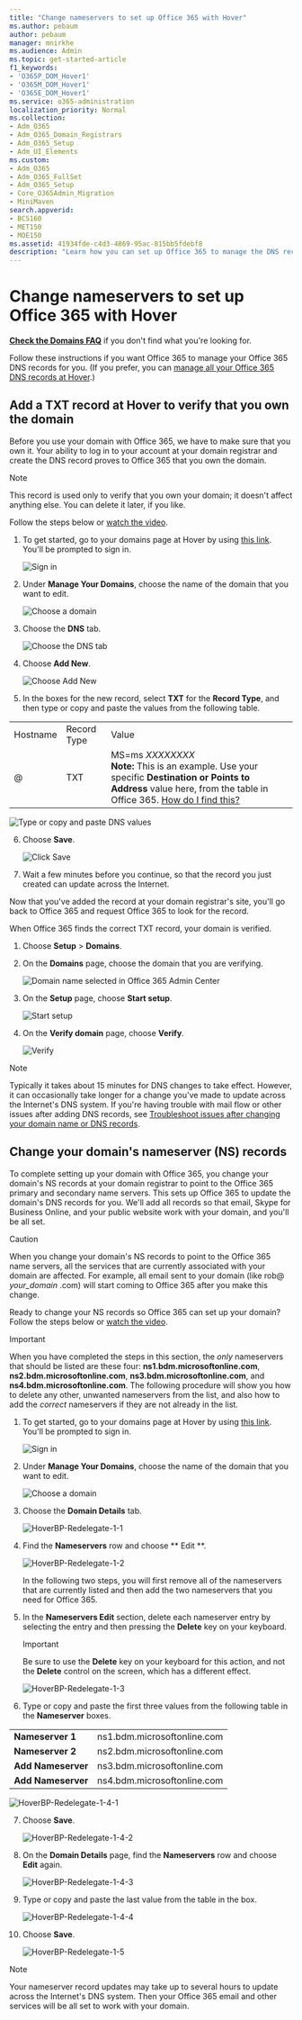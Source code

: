 ```yaml
---
title: "Change nameservers to set up Office 365 with Hover"
ms.author: pebaum
author: pebaum
manager: mnirkhe
ms.audience: Admin
ms.topic: get-started-article
f1_keywords:
- 'O365P_DOM_Hover1'
- 'O365M_DOM_Hover1'
- 'O365E_DOM_Hover1'
ms.service: o365-administration
localization_priority: Normal
ms.collection:
- Adm_O365
- Adm_O365_Domain_Registrars
- Adm_O365_Setup
- Adm_UI_Elements
ms.custom:
- Adm_O365
- Adm_O365_FullSet
- Adm_O365_Setup
- Core_O365Admin_Migration
- MiniMaven
search.appverid:
- BCS160
- MET150
- MOE150
ms.assetid: 41934fde-c4d3-4869-95ac-815bb5fdebf8
description: "Learn how you can set up Office 365 to manage the DNS records of your custom domain at Hover."
---
```


# Change nameservers to set up Office 365 with Hover

 **[Check the Domains FAQ](../setup/domains-faq.md)** if you don't find what you're looking for. 
  
Follow these instructions if you want Office 365 to manage your Office 365 DNS records for you. (If you prefer, you can [manage all your Office 365 DNS records at Hover](create-dns-records-at-hover.md).)
  
## Add a TXT record at Hover to verify that you own the domain

Before you use your domain with Office 365, we have to make sure that you own it. Your ability to log in to your account at your domain registrar and create the DNS record proves to Office 365 that you own the domain.
  
> [!NOTE]
> This record is used only to verify that you own your domain; it doesn't affect anything else. You can delete it later, if you like. 
  
Follow the steps below or [watch the video](https://support.office.com/en-us/article/Video-Change-nameservers-to-set-up-Office-365-with-Hover-cc465fa7-0d19-439b-bca2-52d90b5e56a2?ui=en-US&amp;rs=en-US&amp;ad=US).
  
1. To get started, go to your domains page at Hover by using [this link](https://www.hover.com/domains). You'll be prompted to sign in.
    
    ![Sign in](../media/f608cfaa-4962-46a1-a469-89010494e4be.png)
  
2. Under **Manage Your Domains**, choose the name of the domain that you want to edit.
    
    ![Choose a domain](../media/ae7c1c46-7ad5-467a-b41c-077c90018989.png)
  
3. Choose the **DNS** tab. 
    
    ![Choose the DNS tab](../media/bd727fb4-0b06-426d-9387-42a160aead42.png)
  
4. Choose **Add New**.
    
    ![Choose Add New](../media/66d6b2c9-741e-40e0-a096-6e7e204d655d.png)
  
5. In the boxes for the new record, select **TXT** for the **Record Type**, and then type or copy and paste the values from the following table.
    
||||
|:-----|:-----|:-----|
|Hostname  <br/> |Record Type  <br/> |Value  <br/> |
|@  <br/> |TXT  <br/> |MS=ms *XXXXXXXX*  <br/> **Note:** This is an example. Use your specific **Destination or Points to Address** value here, from the table in Office 365.           [How do I find this?](../get-help-with-domains/information-for-dns-records.md)    <br/>    |
   
   ![Type or copy and paste DNS values](../media/3b0d19f9-4138-47a7-aab2-137ad120ded6.png)
  
6. Choose **Save**.
    
    ![Click Save](../media/07dcf68e-34be-47dc-999e-0216de68cc9c.png)
  
7. Wait a few minutes before you continue, so that the record you just created can update across the Internet.
    
Now that you've added the record at your domain registrar's site, you'll go back to Office 365 and request Office 365 to look for the record.
  
When Office 365 finds the correct TXT record, your domain is verified.
  
1. Choose **Setup** \> **Domains**.
    
2. On the **Domains** page, choose the domain that you are verifying.
    
    ![Domain name selected in Office 365 Admin Center](../media/c61204f1-a025-448b-a2a1-c4d7abee7a06.png)
  
3. On the **Setup** page, choose **Start setup**.
    
    ![Start setup](../media/5f6578af-ae32-49e8-b283-ec2d080420da.png)
  
4. On the **Verify domain** page, choose **Verify**.
    
    ![Verify](../media/c256ab1d-03f2-498e-bb63-19e4d49a6b97.png)
  
> [!NOTE]
>  Typically it takes about 15 minutes for DNS changes to take effect. However, it can occasionally take longer for a change you've made to update across the Internet's DNS system. If you're having trouble with mail flow or other issues after adding DNS records, see [Troubleshoot issues after changing your domain name or DNS records](../get-help-with-domains/find-and-fix-issues.md).
  
## Change your domain's nameserver (NS) records

To complete setting up your domain with Office 365, you change your domain's NS records at your domain registrar to point to the Office 365 primary and secondary name servers. This sets up Office 365 to update the domain's DNS records for you. We'll add all records so that email, Skype for Business Online, and your public website work with your domain, and you'll be all set.
  
> [!CAUTION]
> When you change your domain's NS records to point to the Office 365 name servers, all the services that are currently associated with your domain are affected. For example, all email sent to your domain (like rob@ *your_domain*  .com) will start coming to Office 365 after you make this change.
  
Ready to change your NS records so Office 365 can set up your domain? Follow the steps below or [watch the video](https://support.office.com/en-us/article/Video-Change-nameservers-to-set-up-Office-365-with-Hover-cc465fa7-0d19-439b-bca2-52d90b5e56a2?ui=en-US&amp;rs=en-US&amp;ad=US).
  
> [!IMPORTANT]
>  When you have completed the steps in this section, the  *only*  nameservers that should be listed are these four: **ns1.bdm.microsoftonline.com**, **ns2.bdm.microsoftonline.com**, **ns3.bdm.microsoftonline.com**, and **ns4.bdm.microsoftonline.com**. The following procedure will show you how to delete any other, unwanted nameservers from the list, and also how to add the  *correct*  nameservers if they are not already in the list.
  
1. To get started, go to your domains page at Hover by using [this link](https://www.hover.com/domains). You'll be prompted to sign in.
    
    ![Sign in](../media/f608cfaa-4962-46a1-a469-89010494e4be.png)
  
2. Under **Manage Your Domains**, choose the name of the domain that you want to edit.
    
    ![Choose a domain](../media/ae7c1c46-7ad5-467a-b41c-077c90018989.png)
  
3. Choose the **Domain Details** tab. 
    
    ![HoverBP-Redelegate-1-1](../media/8d85a794-2e43-4a54-91d9-5350aca242d5.png)
  
4. Find the **Nameservers** row and choose ** Edit **.
    
    ![HoverBP-Redelegate-1-2](../media/17cf2de1-384f-48d5-8a97-ccf1ce0732f6.png)
  
    In the following two steps, you will first remove all of the nameservers that are currently listed and then add the two nameservers that you need for Office 365.
    
5. In the **Nameservers Edit** section, delete each nameserver entry by selecting the entry and then pressing the **Delete** key on your keyboard. 
    
    > [!IMPORTANT]
    > Be sure to use the **Delete** key on your keyboard for this action, and not the **Delete** control on the screen, which has a different effect.
  
    ![HoverBP-Redelegate-1-3](../media/38ded07c-9201-42eb-840a-d1a1d2d1abcd.png)
  
6. Type or copy and paste the first three values from the following table in the **Nameserver** boxes. 
    
|||
|:-----|:-----|
|**Nameserver 1** <br/> |ns1.bdm.microsoftonline.com  <br/> |
|**Nameserver 2** <br/> |ns2.bdm.microsoftonline.com  <br/> |
|**Add Nameserver** <br/> |ns3.bdm.microsoftonline.com  <br/> |
|**Add Nameserver** <br/> |ns4.bdm.microsoftonline.com  <br/> |
   
   ![HoverBP-Redelegate-1-4-1](../media/a582cea7-d2b4-4866-beaf-393cd7a98da8.png)
  
7. Choose **Save**.
    
    ![HoverBP-Redelegate-1-4-2](../media/a429c1ef-bfd7-47e9-9acd-9eb5cb83fc26.png)
  
8. On the **Domain Details** page, find the **Nameservers** row and choose **Edit** again. 
    
    ![HoverBP-Redelegate-1-4-3](../media/2d970298-3c2e-4b86-9852-32d110c0e962.png)
  
9. Type or copy and paste the last value from the table in the box.
    
    ![HoverBP-Redelegate-1-4-4](../media/097f67c6-5457-483b-b9ef-f6ad6796b052.png)
  
10. Choose **Save**.
    
    ![HoverBP-Redelegate-1-5](../media/11df7048-1ded-41e7-a8ec-d5290f443eba.png)
  
> [!NOTE]
> Your nameserver record updates may take up to several hours to update across the Internet's DNS system. Then your Office 365 email and other services will be all set to work with your domain.